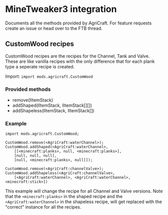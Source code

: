 # MineTweaker3 integration

Documents all the methods provided by AgriCraft. For feature requests create an issue or head over to the FTB thread.


## CustomWood recipes

CustomWood recipes are the recipes for the Channel, Tank and Valve. These are like vanilla recipes with the only difference that for each plank type a seperate recipe is created.

Import: `import mods.agricraft.CustomWood`

### Provided methods 

- remove(IItemStack)
- addShaped(IItemStack, IItemStack[][])
- addShapeless(IItemStack, IItemStack[])

### Example

    import mods.agricraft.CustomWood;

    CustomWood.remove(<AgriCraft:waterChannel>);
    CustomWood.addShaped(<AgriCraft:waterChannel>,
        [[<minecraft:planks>, null, <minecraft:planks>],
        [null, null, null],
        [null, <minecraft:planks>, null]]);

    CustomWood.remove(<AgriCraft:channelValve>);
    CustomWood.addShapeless(<AgriCraft:channelValve>,
        [<AgriCraft:waterChannel>, <AgriCraft:waterChannel>, <minecraft:stick>])

This example will change the recipe for all Channel and Valve versions. Note that the `<minecraft:planks>` in the shaped recipe and the `<AgriCraft:waterChannel>` in the shapeless recipe, will get replaced with the "correct" instance for all the recipes.